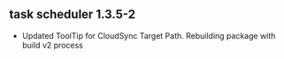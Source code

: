 ## task scheduler 1.3.5-2

* Updated ToolTip for CloudSync Target Path. Rebuilding package with build v2 process